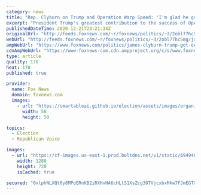 ```yaml
---
category: news
title: "Rep. Clyburn on Trump and Operation Warp Speed: 'I'm glad he got out of the way'"
excerpt: "President Trump's greatest contribution to the success of Operation Warp Speed in developing a coronavirus vaccine was getting \"out of the way,\" House Majority Whip James Clyburn, D-S.C., told \"Your World\" Monday."
publishedDateTime: 2020-12-21T23:21:34Z
originalUrl: "http://feeds.foxnews.com/~r/foxnews/politics/~3/2obl77hcSmg/james-clyburn-trump-got-out-the-way-operation-warp-speed"
webUrl: "http://feeds.foxnews.com/~r/foxnews/politics/~3/2obl77hcSmg/james-clyburn-trump-got-out-the-way-operation-warp-speed"
ampWebUrl: "https://www.foxnews.com/politics/james-clyburn-trump-got-out-the-way-operation-warp-speed.amp"
cdnAmpWebUrl: "https://www-foxnews-com.cdn.ampproject.org/c/s/www.foxnews.com/politics/james-clyburn-trump-got-out-the-way-operation-warp-speed.amp"
type: article
quality: 170
heat: 170
published: true

provider:
  name: Fox News
  domain: foxnews.com
  images:
    - url: "https://smartableai.github.io/election/assets/images/organizations/foxnews.com-50x50.jpg"
      width: 50
      height: 50

topics:
  - Election
  - Republican Voice

images:
  - url: "https://cf-images.us-east-1.prod.boltdns.net/v1/static/694940094001/24c61943-9d2c-4a6a-a8a8-ae3c1a9a40f0/f17ffae6-84a3-4a3d-bae6-e90de5a00d88/1280x720/match/image.jpg"
    width: 1280
    height: 720
    isCached: true

secured: "0xlphNLXQt0y8MPoERnKB2iRXHvHA6cHLlS1XsZcg3OTVjcxbxMkw7FJmEGTXDkonWszqQA5wFmxLIM4YTDrL5XngGwMMzx0V+r7JqOPvQl2Jos1s+lg45FwZUH5que2lCAosUxm/jvldYUF7Bu4L2/mmC26lEiVEwcRX7ftOIkAvN6uNuheK9HcOShl0cyJm1fFQ+kaT7+ihHXGh9FAjBjXUz3l1owFdB+MjA4shdZ5zgpOkGEJ/IctzSy+46zQcaAvblpF4Yatz5RX69OeO64+eW0t2OXcD6lxmcXAkKQelXJn8xZvrZUySFWgsUsxx891RNMpzdf0v9lmB6mymC3628pvWxX9BVIfWWol9mw=;IVpB5PnWvRB0aVmMY6tWRQ=="
---
```


